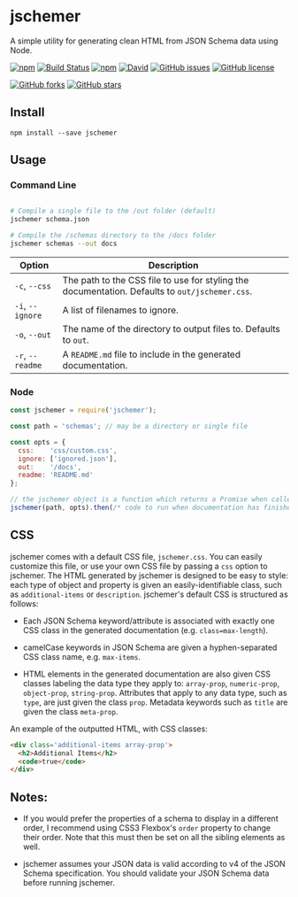 # jschemer
A simple utility for generating clean HTML from JSON Schema data using Node.

[![npm](https://img.shields.io/npm/v/documentdb-session.svg?maxAge=2592000)](https://www.npmjs.com/package/jschemer)
[![Build Status](https://travis-ci.org/dwhieb/jschemer.svg?branch=master)](https://travis-ci.org/dwhieb/jschemer)
[![npm](https://img.shields.io/npm/dt/jschemer.svg?maxAge=2592000)](https://www.npmjs.com/package/jschemer)
[![David](https://img.shields.io/david/dwhieb/jschemer.svg?maxAge=2592000)](https://github.com/dwhieb/jschemer)
[![GitHub issues](https://img.shields.io/github/issues/dwhieb/jschemer.svg)](https://github.com/dwhieb/jschemer/issues)
[![GitHub license](https://img.shields.io/badge/license-MIT-blue.svg)](https://raw.githubusercontent.com/dwhieb/jschemer/master/LICENSE)

[![GitHub forks](https://img.shields.io/github/forks/dwhieb/jschemer.svg?style=social&label=Fork&maxAge=2592000)](https://github.com/dwhieb/jschemer)
[![GitHub stars](https://img.shields.io/github/stars/dwhieb/jschemer.svg?style=social&label=Star&maxAge=2592000)](https://github.com/dwhieb/documentdb-session)

## Install
`npm install --save jschemer`

## Usage

### Command Line
```sh

# Compile a single file to the /out folder (default)
jschemer schema.json

# Compile the /schemas directory to the /docs folder
jschemer schemas --out docs
```

Option             | Description
------------------ | -----------
`-c`, `--css`      | The path to the CSS file to use for styling the documentation. Defaults to `out/jschemer.css`.
`-i`, `--ignore`   | A list of filenames to ignore.
`-o`, `--out`      | The name of the directory to output files to. Defaults to `out`.
`-r`, `--readme`   | A `README.md` file to include in the generated documentation.

### Node
```js
const jschemer = require('jschemer');

const path = 'schemas'; // may be a directory or single file

const opts = {
  css:    'css/custom.css',
  ignore: ['ignored.json'],
  out:    '/docs',
  readme: 'README.md'
};

// the jschemer object is a function which returns a Promise when called
jschemer(path, opts).then(/* code to run when documentation has finished generating */)
```

## CSS
jschemer comes with a default CSS file, `jschemer.css`. You can easily customize this file, or use your own CSS file by passing a `css` option to jschemer. The HTML generated by jschemer is designed to be easy to style: each type of object and property is given an easily-identifiable class, such as `additional-items` or `description`. jschemer's default CSS is structured as follows:

* Each JSON Schema keyword/attribute is associated with exactly one CSS class in the generated documentation (e.g. `class=max-length`).

* camelCase keywords in JSON Schema are given a hyphen-separated CSS class name, e.g. `max-items`.

* HTML elements in the generated documentation are also given CSS classes labeling the data type they apply to: `array-prop`, `numeric-prop`, `object-prop`, `string-prop`. Attributes that apply to any data type, such as `type`, are just given the class `prop`. Metadata keywords such as `title` are given the class `meta-prop`.

An example of the outputted HTML, with CSS classes:
```html
<div class='additional-items array-prop'>
  <h2>Additional Items</h2>
  <code>true</code>
</div>
```

## Notes:

* If you would prefer the properties of a schema to display in a different order, I recommend using CSS3 Flexbox's `order` property to change their order. Note that this must then be set on all the sibling elements as well.

* jschemer assumes your JSON data is valid according to v4 of the JSON Schema specification. You should validate your JSON Schema data before running jschemer.
